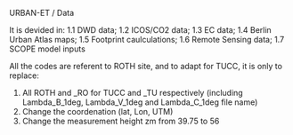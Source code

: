 URBAN-ET / Data

It is devided in:
1.1 DWD data;
1.2 ICOS/CO2 data;
1.3 EC data;
1.4 Berlin Urban Atlas maps;
1.5 Footprint caulculations;
1.6 Remote Sensing data;
1.7 SCOPE model inputs

All the codes are referent to ROTH site, and to adapt for TUCC, it is only to replace:
1) All ROTH and _RO for TUCC and _TU respectively (including Lambda_B_1deg, Lambda_V_1deg and Lambda_C_1deg file name)
2) Change the coordenation (lat, Lon, UTM)
3) Change the measurement height zm from 39.75 to 56
